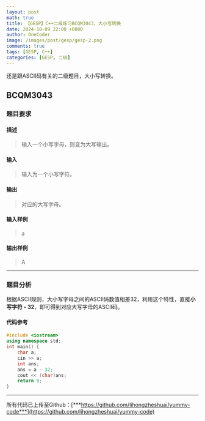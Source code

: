 ```yaml
---
layout: post
math: true
title: 【GESP】C++二级练习BCQM3043，大小写转换
date: 2024-10-09 22:00 +0800
author: OneCoder
image: /images/post/gesp/gesp-2.png
comments: true
tags: [GESP, C++]
categories: [GESP, 二级]
---
```

还是跟ASCII码有关的二级题目，大小写转换。

<!--more-->

## BCQM3043

### 题目要求

#### 描述

>输入一个小写字母，则变为大写输出。

#### 输入

>输入为一个小写字符。

#### 输出

>对应的大写字母。

#### 输入样例

>a

#### 输出样例

>A

---

### 题目分析

根据ASCII规则，大小写字母之间的ASCII码数值相差32，利用这个特性，直接**小写字符 - 32**，即可得到对应大写字母的ASCII码。

#### 代码参考

```cpp
#include <iostream>
using namespace std;
int main() {
    char a;
    cin >> a;
    int ans;
    ans = a - 32;
    cout << (char)ans;
    return 0;
}
```

---

所有代码已上传至Github：[***https://github.com/lihongzheshuai/yummy-code***](https://github.com/lihongzheshuai/yummy-code)
